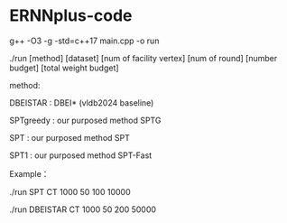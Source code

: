 # ERNNplus-code
g++ -O3 -g -std=c++17 main.cpp -o run

./run [method] [dataset] [num of facility vertex] [num of round] [number budget] [total weight budget]

method:

DBEISTAR : DBEI* (vldb2024 baseline)

SPTgreedy : our purposed method SPTG

SPT   : our purposed method SPT

SPT1 : our purposed method SPT-Fast

Example：

./run SPT CT 1000 50 100 10000

./run DBEISTAR CT 1000 50 200 50000
